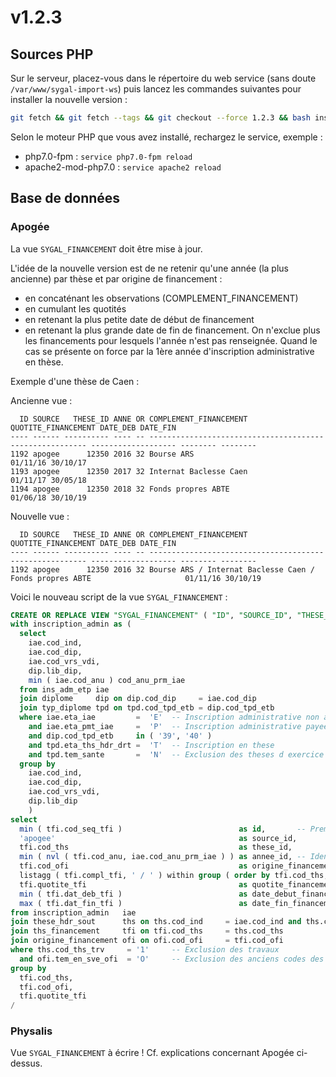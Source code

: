 # v1.2.3


## Sources PHP

Sur le serveur, placez-vous dans le répertoire du web service (sans doute `/var/www/sygal-import-ws`) 
puis lancez les commandes suivantes pour installer la nouvelle version :
```bash
git fetch && git fetch --tags && git checkout --force 1.2.3 && bash install.sh
```

Selon le moteur PHP que vous avez installé, rechargez le service, exemple :
  - php7.0-fpm         : `service php7.0-fpm reload`
  - apache2-mod-php7.0 : `service apache2 reload`


## Base de données

### Apogée

La vue `SYGAL_FINANCEMENT` doit être mise à jour. 

L'idée de la nouvelle version est de ne retenir qu'une année (la plus ancienne) par thèse et par origine de financement :
- en concaténant les observations (COMPLEMENT_FINANCEMENT)
- en cumulant les quotités
- en retenant la plus petite date de début de financement
- en retenant la plus grande date de fin de financement.
On n'exclue plus les financements pour lesquels l'année n'est pas renseignée. 
Quand le cas se présente on force par la 1ère année d'inscription administrative en thèse.

Exemple d'une thèse de Caen :

Ancienne vue :

      ID SOURCE   THESE_ID ANNE OR COMPLEMENT_FINANCEMENT                                   QUOTITE_FINANCEMENT DATE_DEB DATE_FIN
    ---- ------ ---------- ---- -- -------------------------------------------------------- ------------------- -------- --------
    1192 apogee      12350 2016 32 Bourse ARS                                                                   01/11/16 30/10/17
    1193 apogee      12350 2017 32 Internat Baclesse Caen                                                       01/11/17 30/05/18
    1194 apogee      12350 2018 32 Fonds propres ABTE                                                           01/06/18 30/10/19

Nouvelle vue :

      ID SOURCE   THESE_ID ANNE OR COMPLEMENT_FINANCEMENT                                   QUOTITE_FINANCEMENT DATE_DEB DATE_FIN
    ---- ------ ---------- ---- -- -------------------------------------------------------- ------------------- -------- --------
    1192 apogee      12350 2016 32 Bourse ARS / Internat Baclesse Caen / Fonds propres ABTE                     01/11/16 30/10/19

Voici le nouveau script de la vue `SYGAL_FINANCEMENT` :

```sql
CREATE OR REPLACE VIEW "SYGAL_FINANCEMENT" ( "ID", "SOURCE_ID", "THESE_ID", "ANNEE_ID", "ORIGINE_FINANCEMENT_ID", "COMPLEMENT_FINANCEMENT", "QUOTITE_FINANCEMENT", "DATE_DEBUT_FINANCEMENT", "DATE_FIN_FINANCEMENT" ) AS 
with inscription_admin as (
  select
    iae.cod_ind,
    iae.cod_dip,
    iae.cod_vrs_vdi,
    dip.lib_dip,
    min ( iae.cod_anu ) cod_anu_prm_iae
  from ins_adm_etp iae
  join diplome     dip on dip.cod_dip     = iae.cod_dip
  join typ_diplome tpd on tpd.cod_tpd_etb = dip.cod_tpd_etb
  where iae.eta_iae         =  'E'  -- Inscription administrative non annulee
    and iae.eta_pmt_iae     =  'P'  -- Inscription administrative payee
    and dip.cod_tpd_etb     in ( '39', '40' )
    and tpd.eta_ths_hdr_drt =  'T'  -- Inscription en these
    and tpd.tem_sante       =  'N'  -- Exclusion des theses d exercice
  group by
    iae.cod_ind,
    iae.cod_dip,
    iae.cod_vrs_vdi,
    dip.lib_dip
    )
select
  min ( tfi.cod_seq_tfi )                          as id,       -- Premier numero de sequence du financement
  'apogee'                                         as source_id,
  tfi.cod_ths                                      as these_id,
  min ( nvl ( tfi.cod_anu, iae.cod_anu_prm_iae ) ) as annee_id, -- Identifiant de l annee universitaire (ex. 2018 pour 2018/2019)
  tfi.cod_ofi                                      as origine_financement_id,
  listagg ( tfi.compl_tfi, ' / ' ) within group ( order by tfi.cod_ths, tfi.cod_ofi, tfi.quotite_tfi, nvl ( tfi.cod_anu, iae.cod_anu_prm_iae ), tfi.cod_seq_tfi ) as complement_financement,
  tfi.quotite_tfi                                  as quotite_financement,
  min ( tfi.dat_deb_tfi )                          as date_debut_financement,
  max ( tfi.dat_fin_tfi )                          as date_fin_financement
from inscription_admin   iae
join these_hdr_sout      ths on ths.cod_ind     = iae.cod_ind and ths.cod_dip = iae.cod_dip and ths.cod_vrs_vdi = iae.cod_vrs_vdi
join ths_financement     tfi on tfi.cod_ths     = ths.cod_ths
join origine_financement ofi on ofi.cod_ofi     = tfi.cod_ofi
where ths.cod_ths_trv     = '1'     -- Exclusion des travaux
  and ofi.tem_en_sve_ofi  = 'O'     -- Exclusion des anciens codes des origines de financements
group by
  tfi.cod_ths,
  tfi.cod_ofi,
  tfi.quotite_tfi
/
```

### Physalis

Vue `SYGAL_FINANCEMENT` à écrire ! 
Cf. explications concernant Apogée ci-dessus.
